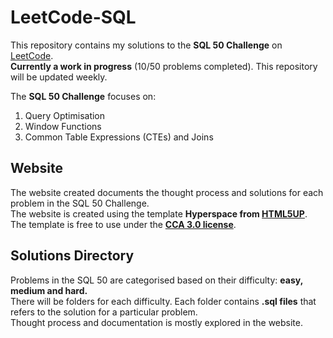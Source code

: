 # LeetCode-SQL

This repository contains my solutions to the **SQL 50 Challenge** on [LeetCode](https://leetcode.com/studyplan/top-sql-50/). <br>
**Currently a work in progress** (10/50 problems completed). This repository will be updated weekly.

The **SQL 50 Challenge** focuses on:
1. Query Optimisation
2. Window Functions
3. Common Table Expressions (CTEs) and Joins

## Website
The website created documents the thought process and solutions for each problem in the SQL 50 Challenge.<br>
The website is created using the template **Hyperspace from [HTML5UP](https://html5up.net/)**. <br>
The template is free to use under the **[CCA 3.0 license](https://html5up.net/license)**.

## Solutions Directory
Problems in the SQL 50 are categorised based on their difficulty: **easy, medium and hard.** <br>
There will be folders for each difficulty. Each folder contains **.sql files** that refers to the solution for a particular problem. <br>
Thought process and documentation is mostly explored in the website.
